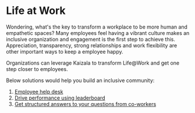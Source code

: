 # Life at Work
Wondering,  what's the key to transform a workplace to be more human and empathetic spaces? Many employees feel having a vibrant culture makes an inclusive organization and  engagement is the first step to achieve this. Appreciation, transparency, strong relationships and work flexibility are other important ways to keep a employee happy. 

Organizations can leverage Kaizala to transform Life@Work and get one step closer to employees.  

Below solutions would help you build an inclusive community:

1. [Employee help desk](https://docs.microsoft.com/en-us/kaizala/businesssolutions/life%40work/employeehelpdesk/employeehelpdesk)
2. [Drive performance using leaderboard](https://docs.microsoft.com/en-us/kaizala/businesssolutions/life%40work/leaderboard/leaderboard)
3. [Get structured answers to your questions from co-workers]()
